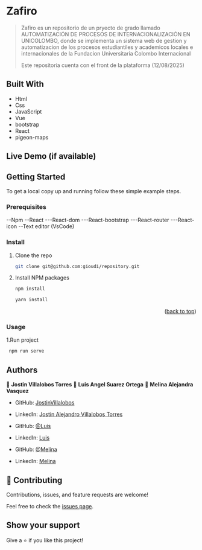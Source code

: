 <a name="readme-top"></a>

# Zafiro

> Zafiro es un repositorio de un pryecto de grado llamado AUTOMATIZACIÓN DE PROCESOS DE INTERNACIONALIZACIÓN EN UNICOLOMBO, donde se implementa un sistema web de gestion y automatizacion de los procesos estudiantiles y academicos locales e internacionales de la Fundacion Universitaria Colombo Internacional
>
> Este repositoria cuenta con el front de la plataforma (12/08/2025)

## Built With

- Html
- Css
- JavaScript
- Vue
- bootstrap
- React
- pigeon-maps

## Live Demo (if available)

[]()

## Getting Started

To get a local copy up and running follow these simple example steps.

### Prerequisites
 
--Npm 
--React
---React-dom
---React-bootstrap
---React-router
---React-icon
--Text editor (VsCode)

### Install

1. Clone the repo
   ```sh
   git clone git@github.com:gioudi/repository.git
   ```
2. Install NPM packages
   ```sh
   npm install
   ```
   ```sh
   yarn install
   ```

<p align="right">(<a href="#readme-top">back to top</a>)</p>

### Usage

1.Run project

```sh
 npm run serve
```

## Authors

👤 **Jostin Villalobos Torres**
👤 **Luis Angel Suarez Ortega**
👤 **Melina Alejandra Vasquez**

- GitHub: [JostinVillalobos](https://github.com/JostinVillalobo)
- LinkedIn: [Jostin Alejandro Villalobos Torres](https://www.linkedin.com/in/dev-jostin-villalobos-torres/)

- GitHub: [@Luis](https://github.com/user)
- LinkedIn: [Luis]()

- GitHub: [@Melina](https://github.com/user)
- LinkedIn: [Melina]()

## 🤝 Contributing

Contributions, issues, and feature requests are welcome!

Feel free to check the [issues page](https://github.com/use/repository/issues).

## Show your support

Give a ⭐️ if you like this project!
